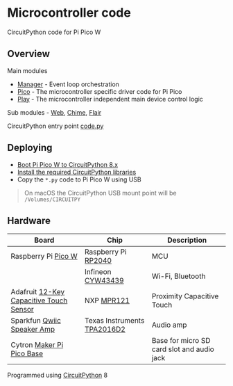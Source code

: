 # Microcontroller code

CircuitPython code for Pi Pico W

## Overview

Main modules

- [Manager](./manager.py) - Event loop orchestration
- [Pico](./pico.py) - The microcontroller specific driver code for Pi Pico
- [Play](./play.py) - The microcontroller independent main device control logic

Sub modules - [Web](./web.py), [Chime](./chime.py), [Flair](./flair.py)

CircuitPython entry point [code.py](./code.py)

## Deploying

- [Boot Pi Pico W to CircuitPython 8.x](./docs/installing-circuitpython.md)
- [Install the required CircuitPython libraries](./docs/lib-dependencies.md)
- Copy the `*.py` code to Pi Pico W using USB

> On macOS the CircuitPython USB mount point will be `/Volumes/CIRCUITPY`

## Hardware

| Board                                                                                                    | Chip                                                                                                                                                          | Description                                |
|----------------------------------------------------------------------------------------------------------|---------------------------------------------------------------------------------------------------------------------------------------------------------------|--------------------------------------------|
| Raspberry Pi [Pico W](https://www.raspberrypi.com/documentation/microcontrollers/raspberry-pi-pico.html) | Raspberry Pi [RP2040](https://www.raspberrypi.com/documentation/microcontrollers/rp2040.html#welcome-to-rp2040)                                               | MCU                                        |
|                                                                                                          | Infineon [CYW43439](https://www.infineon.com/cms/en/product/wireless-connectivity/airoc-wi-fi-plus-bluetooth-combos/wi-fi-4-802.11n/cyw43439/?redirId=216343) | Wi-Fi, Bluetooth                           |
| Adafruit [12-Key Capacitive Touch Sensor](https://www.adafruit.com/product/4830)                         | NXP [MPR121](https://www.nxp.com/products/no-longer-manufactured/proximity-capacitive-touch-sensor-controller:MPR121)                                         | Proximity Capacitive Touch                 |
| Sparkfun [Qwiic Speaker Amp](https://www.sparkfun.com/products/20690)                                    | Texas Instruments [TPA2016D2](https://www.ti.com/product/TPA2016D2)                                                                                           | Audio amp                                  |
| Cytron [Maker Pi Pico Base](https://www.cytron.io/p-maker-pi-pico-base)                                  |                                                                                                                                                               | Base for micro SD card slot and audio jack |

Programmed using [CircuitPython](https://circuitpython.org/board/raspberry_pi_pico/) 8

